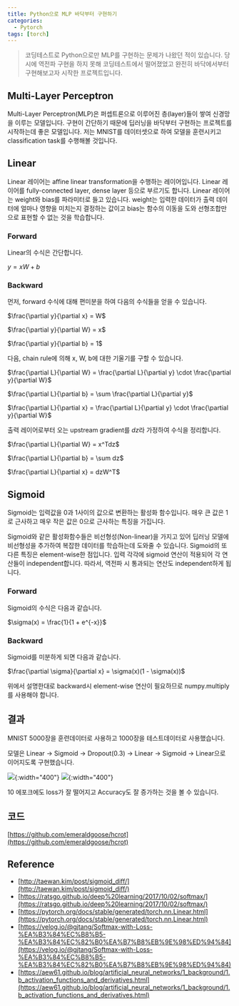 ```yaml
---
title: Python으로 MLP 바닥부터 구현하기
categories:
  - Pytorch
tags: [torch]
---
```


> 코딩테스트로 Python으로만 MLP를 구현하는 문제가 나왔던 적이 있습니다. 당시에 역전파 구현을 하지 못해 코딩테스트에서 떨어졌었고 완전히 바닥에서부터 구현해보고자 시작한 프로젝트입니다.

## Multi-Layer Perceptron
Multi-Layer Perceptron(MLP)은 퍼셉트론으로 이루어진 층(layer)들이 쌓여 신경망을 이루는 모델입니다. 구현이 간단하기 때문에 딥러닝을 바닥부터 구현하는 프로젝트를 시작하는데 좋은 모델입니다.
저는 MNIST를 데이터셋으로 하여 모델을 훈련시키고 classification task를 수행해볼 것입니다.

## Linear
Linear 레이어는 affine linear transformation을 수행하는 레이어입니다. Linear 레이어를 fully-connected layer, dense layer 등으로 부르기도 합니다.
Linear 레이어는 weight와 bias를 파라미터로 들고 있습니다. weight는 입력한 데이터가 출력 데이터에 얼마나 영향을 미치는지 결정하는 값이고 bias는 함수의 이동을 도와 선형조합만으로 표현할 수 없는 것을 학습합니다.

### Forward
Linear의 수식은 간단합니다.

$y = xW + b$

<script src="https://gist.github.com/emeraldgoose/bf998f275c9582e38d80d9a3f20d78e3.js"></script>

### Backward
먼저, forward 수식에 대해 편미분을 하여 다음의 수식들을 얻을 수 있습니다.

$\frac{\partial y}{\partial x} = W$

$\frac{\partial y}{\partial W} = x$

$\frac{\partial y}{\partial b} = 1$

다음, chain rule에 의해 x, W, b에 대한 기울기를 구할 수 있습니다.

$\frac{\partial L}{\partial W} = \frac{\partial L}{\partial y} \cdot \frac{\partial y}{\partial W}$

$\frac{\partial L}{\partial b} = \sum \frac{\partial L}{\partial y}$

$\frac{\partial L}{\partial x} = \frac{\partial L}{\partial y} \cdot \frac{\partial y}{\partial W}$

출력 레이어로부터 오는 upstream gradient를 $dz$라 가정하여 수식을 정리합니다.

$\frac{\partial L}{\partial W} = x^Tdz$

$\frac{\partial L}{\partial b} = \sum dz$

$\frac{\partial L}{\partial x} = dzW^T$

<script src="https://gist.github.com/emeraldgoose/0e2d30464acae480545d5e98a1cfd4dc.js"></script>

## Sigmoid
Sigmoid는 입력값을 0과 1사이의 값으로 변환하는 활성화 함수입니다. 매우 큰 값은 1로 근사하고 매우 작은 값은 0으로 근사하는 특징을 가집니다.

Sigmoid와 같은 활성화함수들은 비선형성(Non-linear)을 가지고 있어 딥러닝 모델에 비선형성을 추가하여 복잡한 데이터를 학습하는데 도와줄 수 있습니다. Sigmoid의 또다른 특징은 element-wise한 점입니다. 입력 각각에 sigmoid 연산이 적용되어 각 연산들이 independent합니다. 따라서, 역전파 시 통과되는 연산도 independent하게 됩니다.

### Forward
Sigmoid의 수식은 다음과 같습니다.

$\sigma(x) = \frac{1}{1 + e^{-x}}$

<script src="https://gist.github.com/emeraldgoose/647edf09aec3d969ab65bf76808e9dcb.js"></script>

### Backward
Sigmoid를 미분하게 되면 다음과 같습니다.

$\frac{\partial \sigma}{\partial x} = \sigma(x)(1 - \sigma(x))$

위에서 설명한대로 backward시 element-wise 연산이 필요하므로 numpy.multiply를 사용해야 합니다.

<script src="https://gist.github.com/emeraldgoose/449960a17ab916d2d36d3657e900f143.js"></script>

## 결과
MNIST 5000장을 훈련데이터로 사용하고 1000장을 테스트데이터로 사용했습니다.

<script src="https://gist.github.com/emeraldgoose/d11ab0c99747c51f0050001749de89a4.js"></script>

모델은 Linear -> Sigmoid -> Dropout(0.3) -> Linear -> Sigmoid -> Linear으로 이어지도록 구현했습니다.

![](https://onedrive.live.com/embed?resid=502FD124B305BA80%213207&authkey=%21AHbDw6fwQLOIC2Y&width=608&height=604){:width="400"}
![](https://onedrive.live.com/embed?resid=502FD124B305BA80%213206&authkey=%21ANIblIieb6OZcuE&width=601&height=604){:width="400"}  

10 에포크에도 loss가 잘 떨어지고 Accuracy도 잘 증가하는 것을 볼 수 있습니다. 

## 코드
[https://github.com/emeraldgoose/hcrot](https://github.com/emeraldgoose/hcrot)

## Reference
- [http://taewan.kim/post/sigmoid_diff/](http://taewan.kim/post/sigmoid_diff/)
- [https://ratsgo.github.io/deep%20learning/2017/10/02/softmax/](https://ratsgo.github.io/deep%20learning/2017/10/02/softmax/)
- [https://pytorch.org/docs/stable/generated/torch.nn.Linear.html](https://pytorch.org/docs/stable/generated/torch.nn.Linear.html)
- [https://velog.io/@gjtang/Softmax-with-Loss-%EA%B3%84%EC%B8%B5-%EA%B3%84%EC%82%B0%EA%B7%B8%EB%9E%98%ED%94%84](https://velog.io/@gjtang/Softmax-with-Loss-%EA%B3%84%EC%B8%B5-%EA%B3%84%EC%82%B0%EA%B7%B8%EB%9E%98%ED%94%84)
- [https://aew61.github.io/blog/artificial_neural_networks/1_background/1.b_activation_functions_and_derivatives.html](https://aew61.github.io/blog/artificial_neural_networks/1_background/1.b_activation_functions_and_derivatives.html)